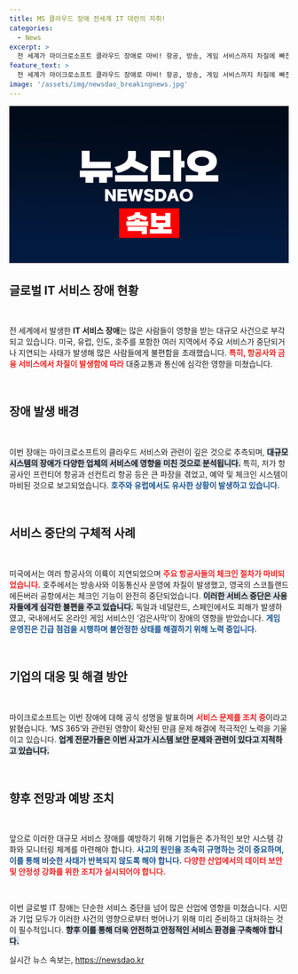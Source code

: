 ```yaml
---
title: MS 클라우드 장애 전세계 IT 대란의 자취!
categories:
  - News
excerpt: >
  전 세계가 마이크로소프트 클라우드 장애로 마비! 항공, 방송, 게임 서비스까지 차질에 빠진 이 비극의 진정한 원인은 무엇일까? 클릭해서 모든 진실을 확인하세요!
feature_text: >
  전 세계가 마이크로소프트 클라우드 장애로 마비! 항공, 방송, 게임 서비스까지 차질에 빠진 이 비극의 진정한 원인은 무엇일까? 클릭해서 모든 진실을 확인하세요!
image: '/assets/img/newsdao_breakingnews.jpg'
---
```


<p><img src="/assets/img/newsdao_breakingnews.jpg" alt="firstkoreanews 속보" /></p>

<h2 data-ke-size="size26">글로벌 IT 서비스 장애 현황</h2>

<p data-ke-size="size16">&nbsp;</p>

<p>전 세계에서 발생한 <strong>IT 서비스 장애</strong>는 많은 사람들이 영향을 받는 대규모 사건으로 부각되고 있습니다. 미국, 유럽, 인도, 호주를 포함한 여러 지역에서 주요 서비스가 중단되거나 지연되는 사태가 발생해 많은 사람들에게 불편함을 초래했습니다. <b><span style="color: #ee2323;">특히, 항공사와 금융 서비스에서 차질이 발생함에 따라</span></b> 대중교통과 통신에 심각한 영향을 미쳤습니다. </p>

<p data-ke-size="size16">&nbsp;</p>

<h2 data-ke-size="size26">장애 발생 배경</h2>

<p data-ke-size="size16">&nbsp;</p>

<p>이번 장애는 마이크로소프트의 클라우드 서비스와 관련이 깊은 것으로 추측되며, <b><span style="background-color: #21538527;">대규모 시스템의 장애가 다양한 업체의 서비스에 영향을 미친 것으로 분석됩니다.</span></b> 특히, 저가 항공사인 프런티어 항공과 선컨트리 항공 등은 큰 파장을 겪었고, 예약 및 체크인 시스템이 마비된 것으로 보고되었습니다. <b><span style="color: #1a5490;">호주와 유럽에서도 유사한 상황이 발생하고 있습니다.</span></b></p>

<p data-ke-size="size16">&nbsp;</p>

<h2 data-ke-size="size26">서비스 중단의 구체적 사례</h2>

<p data-ke-size="size16">&nbsp;</p>

<p>미국에서는 여러 항공사의 이륙이 지연되었으며 <b><span style="color: #ee2323;">주요 항공사들의 체크인 절차가 마비되었습니다.</span></b> 호주에서는 방송사와 이동통신사 운영에 차질이 발생했고, 영국의 스코틀랜드 에든버러 공항에서는 체크인 기능이 완전히 중단되었습니다. <b><span style="background-color: #21538527;">이러한 서비스 중단은 사용자들에게 심각한 불편을 주고 있습니다.</span></b> 독일과 네덜란드, 스페인에서도 피해가 발생하였고, 국내에서도 온라인 게임 서비스인 ‘검은사막’이 장애의 영향을 받았습니다. <b><span style="color: #1a5490;">게임 운영진은 긴급 점검을 시행하며 불안정한 상태를 해결하기 위해 노력 중입니다.</span></b></p>

<p data-ke-size="size16">&nbsp;</p>

<h2 data-ke-size="size26">기업의 대응 및 해결 방안</h2>

<p data-ke-size="size16">&nbsp;</p>

<p>마이크로소프트는 이번 장애에 대해 공식 성명을 발표하며 <b><span style="color: #ee2323;">서비스 문제를 조치 중</span></b>이라고 밝혔습니다. ‘MS 365’와 관련된 영향이 확산된 만큼 문제 해결에 적극적인 노력을 기울이고 있습니다. <b><span style="background-color: #21538527;">업계 전문가들은 이번 사고가 시스템 보안 문제와 관련이 있다고 지적하고 있습니다.</span></b> </p>

<p data-ke-size="size16">&nbsp;</p>

<h2 data-ke-size="size26">향후 전망과 예방 조치</h2>

<p data-ke-size="size16">&nbsp;</p>

<p>앞으로 이러한 대규모 서비스 장애를 예방하기 위해 기업들은 추가적인 보안 시스템 강화와 모니터링 체계를 마련해야 합니다. <b><span style="color: #1a5490;">사고의 원인을 조속히 규명하는 것이 중요하며, 이를 통해 비슷한 사태가 반복되지 않도록 해야 합니다.</span></b> <b><span style="color: #ee2323;">다양한 산업에서의 데이터 보안 및 안정성 강화를 위한 조치가 실시되어야 합니다.</span></b></p>

<p data-ke-size="size16">&nbsp;</p>

<p>이번 글로벌 IT 장애는 단순한 서비스 중단을 넘어 많은 산업에 영향을 미쳤습니다. 시민과 기업 모두가 이러한 사건의 영향으로부터 벗어나기 위해 미리 준비하고 대처하는 것이 필수적입니다. <b><span style="background-color: #21538527;">향후 이를 통해 더욱 안전하고 안정적인 서비스 환경을 구축해야 합니다.</span></b></p>
실시간 뉴스 속보는, <a href="https://newsdao.kr" rel="dofollow">https://newsdao.kr</a>


